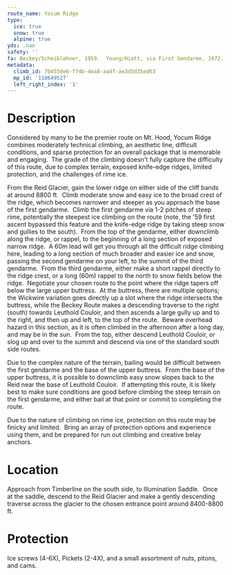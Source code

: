 ```yaml
---
route_name: Yocum Ridge
type:
  ice: true
  snow: true
  alpine: true
yds: .nan
safety: ''
fa: Beckey/Scheiblehner, 1959.  Young/Hiatt, via First Gendarme, 1972.
metadata:
  climb_id: 704550e6-f74b-4ea8-aa4f-ae3d5d35ed63
  mp_id: '118649527'
  left_right_index: '1'
---
```

# Description
Considered by many to be the premier route on Mt. Hood, Yocum Ridge combines moderately technical climbing, an aesthetic line, difficult conditions, and sparse protection for an overall package that is memorable and engaging.  The grade of the climbing doesn't fully capture the difficulty of this route, due to complex terrain, exposed knife-edge ridges, limited protection, and the challenges of rime ice.

From the Reid Glacier, gain the lower ridge on either side of the cliff bands at around 8800 ft.  Climb moderate snow and easy ice to the broad crest of the ridge, which becomes narrower and steeper as you approach the base of the first gendarme.  Climb the first gendarme via 1-2 pitches of steep rime, potentially the steepest ice climbing on the route (note, the '59 first ascent bypassed this feature and the knife-edge ridge by taking steep snow and gullies to the south).  From the top of the gendarme, either downclimb along the ridge, or rappel, to the beginning of a long section of exposed narrow ridge.  A 60m lead will get you through all the difficult ridge climbing here, leading to a long section of much broader and easier ice and snow, passing the second gendarme on your left, to the summit of the third gendarme.  From the third gendarme, either make a short rappel directly to the ridge crest, or a long (60m) rappel to the north to snow fields below the ridge.  Negotiate your chosen route to the point where the ridge tapers off below the large upper buttress.  At the buttress, there are multiple options; the Wickwire variation goes directly up a slot where the ridge intersects the buttress, while the Beckey Route makes a descending traverse to the right (south) towards Leuthold Couloir, and then ascends a large gully up and to the right, and then up and left, to the top of the route.  Beware overhead hazard in this section, as it is often climbed in the afternoon after a long day, and may be in the sun.  From the top, either descend Leuthold Couloir, or slog up and over to the summit and descend via one of the standard south side routes.

Due to the complex nature of the terrain, bailing would be difficult between the first gendarme and the base of the upper buttress.  From the base of the upper buttress, it is possible to downclimb easy snow slopes back to the Reid near the base of Leuthold Couloir.  If attempting this route, it is likely best to make sure conditions are good before climbing the steep terrain on the first gendarme, and either bail at that point or commit to completing the route.

Due to the nature of climbing on rime ice, protection on this route may be finicky and limited.  Bring an array of protection options and experience using them, and be prepared for run out climbing and creative belay anchors.

# Location
Approach from Timberline on the south side, to Illumination Saddle.  Once at the saddle, descend to the Reid Glacier and make a gently descending traverse across the glacier to the chosen entrance point around 8400-8800 ft.

# Protection
Ice screws (4-6X), Pickets (2-4X), and a small assortment of nuts, pitons, and cams.
